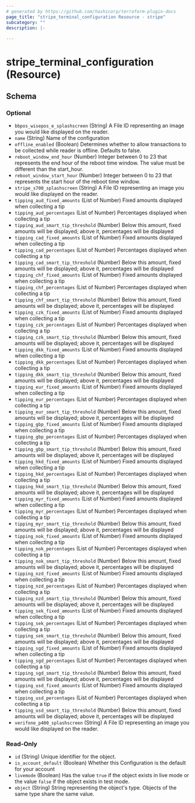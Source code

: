 ```yaml
---
# generated by https://github.com/hashicorp/terraform-plugin-docs
page_title: "stripe_terminal_configuration Resource - stripe"
subcategory: ""
description: |-
  
---
```


# stripe_terminal_configuration (Resource)





<!-- schema generated by tfplugindocs -->
## Schema

### Optional

- `bbpos_wisepos_e_splashscreen` (String) A File ID representing an image you would like displayed on the reader.
- `name` (String) Name of the configuration
- `offline_enabled` (Boolean) Determines whether to allow transactions to be collected while reader is offline. Defaults to false.
- `reboot_window_end_hour` (Number) Integer between 0 to 23 that represents the end hour of the reboot time window. The value must be different than the start_hour.
- `reboot_window_start_hour` (Number) Integer between 0 to 23 that represents the start hour of the reboot time window.
- `stripe_s700_splashscreen` (String) A File ID representing an image you would like displayed on the reader.
- `tipping_aud_fixed_amounts` (List of Number) Fixed amounts displayed when collecting a tip
- `tipping_aud_percentages` (List of Number) Percentages displayed when collecting a tip
- `tipping_aud_smart_tip_threshold` (Number) Below this amount, fixed amounts will be displayed; above it, percentages will be displayed
- `tipping_cad_fixed_amounts` (List of Number) Fixed amounts displayed when collecting a tip
- `tipping_cad_percentages` (List of Number) Percentages displayed when collecting a tip
- `tipping_cad_smart_tip_threshold` (Number) Below this amount, fixed amounts will be displayed; above it, percentages will be displayed
- `tipping_chf_fixed_amounts` (List of Number) Fixed amounts displayed when collecting a tip
- `tipping_chf_percentages` (List of Number) Percentages displayed when collecting a tip
- `tipping_chf_smart_tip_threshold` (Number) Below this amount, fixed amounts will be displayed; above it, percentages will be displayed
- `tipping_czk_fixed_amounts` (List of Number) Fixed amounts displayed when collecting a tip
- `tipping_czk_percentages` (List of Number) Percentages displayed when collecting a tip
- `tipping_czk_smart_tip_threshold` (Number) Below this amount, fixed amounts will be displayed; above it, percentages will be displayed
- `tipping_dkk_fixed_amounts` (List of Number) Fixed amounts displayed when collecting a tip
- `tipping_dkk_percentages` (List of Number) Percentages displayed when collecting a tip
- `tipping_dkk_smart_tip_threshold` (Number) Below this amount, fixed amounts will be displayed; above it, percentages will be displayed
- `tipping_eur_fixed_amounts` (List of Number) Fixed amounts displayed when collecting a tip
- `tipping_eur_percentages` (List of Number) Percentages displayed when collecting a tip
- `tipping_eur_smart_tip_threshold` (Number) Below this amount, fixed amounts will be displayed; above it, percentages will be displayed
- `tipping_gbp_fixed_amounts` (List of Number) Fixed amounts displayed when collecting a tip
- `tipping_gbp_percentages` (List of Number) Percentages displayed when collecting a tip
- `tipping_gbp_smart_tip_threshold` (Number) Below this amount, fixed amounts will be displayed; above it, percentages will be displayed
- `tipping_hkd_fixed_amounts` (List of Number) Fixed amounts displayed when collecting a tip
- `tipping_hkd_percentages` (List of Number) Percentages displayed when collecting a tip
- `tipping_hkd_smart_tip_threshold` (Number) Below this amount, fixed amounts will be displayed; above it, percentages will be displayed
- `tipping_myr_fixed_amounts` (List of Number) Fixed amounts displayed when collecting a tip
- `tipping_myr_percentages` (List of Number) Percentages displayed when collecting a tip
- `tipping_myr_smart_tip_threshold` (Number) Below this amount, fixed amounts will be displayed; above it, percentages will be displayed
- `tipping_nok_fixed_amounts` (List of Number) Fixed amounts displayed when collecting a tip
- `tipping_nok_percentages` (List of Number) Percentages displayed when collecting a tip
- `tipping_nok_smart_tip_threshold` (Number) Below this amount, fixed amounts will be displayed; above it, percentages will be displayed
- `tipping_nzd_fixed_amounts` (List of Number) Fixed amounts displayed when collecting a tip
- `tipping_nzd_percentages` (List of Number) Percentages displayed when collecting a tip
- `tipping_nzd_smart_tip_threshold` (Number) Below this amount, fixed amounts will be displayed; above it, percentages will be displayed
- `tipping_sek_fixed_amounts` (List of Number) Fixed amounts displayed when collecting a tip
- `tipping_sek_percentages` (List of Number) Percentages displayed when collecting a tip
- `tipping_sek_smart_tip_threshold` (Number) Below this amount, fixed amounts will be displayed; above it, percentages will be displayed
- `tipping_sgd_fixed_amounts` (List of Number) Fixed amounts displayed when collecting a tip
- `tipping_sgd_percentages` (List of Number) Percentages displayed when collecting a tip
- `tipping_sgd_smart_tip_threshold` (Number) Below this amount, fixed amounts will be displayed; above it, percentages will be displayed
- `tipping_usd_fixed_amounts` (List of Number) Fixed amounts displayed when collecting a tip
- `tipping_usd_percentages` (List of Number) Percentages displayed when collecting a tip
- `tipping_usd_smart_tip_threshold` (Number) Below this amount, fixed amounts will be displayed; above it, percentages will be displayed
- `verifone_p400_splashscreen` (String) A File ID representing an image you would like displayed on the reader.

### Read-Only

- `id` (String) Unique identifier for the object.
- `is_account_default` (Boolean) Whether this Configuration is the default for your account
- `livemode` (Boolean) Has the value `true` if the object exists in live mode or the value `false` if the object exists in test mode.
- `object` (String) String representing the object's type. Objects of the same type share the same value.


